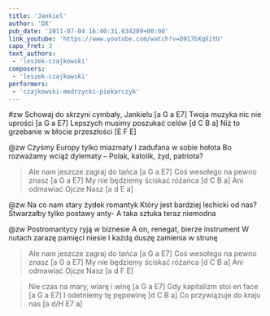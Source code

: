 ```yaml
---
title: 'Jankiel'
author: 'DX'
pub_date: '2011-07-04 16:40:31.634209+00:00'
link_youtube: 'https://www.youtube.com/watch?v=D917bXqXitU'
capo_fret: 3
text_authors:
 - 'leszek-czajkowski'
composers:
 - 'leszek-czajkowski'
performers:
 - 'czajkowski-medrzycki-piekarczyk'
---
```


#zw
Schowaj do skrzyni cymbały, Jankielu [a G a E7]
Twoja muzyka nic nie uprości [a G a E7]
Lepszych musimy poszukać celów [d C B a]
Niż to grzebanie w błocie przeszłości [E F E]

@zw
Czyśmy Europy tylko miazmaty
I zadufana w sobie hołota
Bo rozważamy wciąż dylematy –
Polak, katolik, żyd, patriota?

>Ale nam jeszcze zagraj do tańca [a G a E7]
>Coś wesołego na pewno znasz [a G a E7]
>My nie będziemy ściskać różańca [d C B a]
>Ani odmawiać Ojcze Nasz [a d E a]

@zw
Na co nam stary żydek romantyk
Który jest bardziej lechicki od nas?
Stwarzałby tylko postawy anty-
A taka sztuka teraz niemodna

@zw
Postromantycy ryją w biznesie
A on, renegat, bierze instrument
W nutach zarazę pamięci niesie
I każdą duszę zamienia w strunę

>Ale nam jeszcze zagraj do tańca [a G a E7]
>Coś wesołego na pewno znasz [a G a E7]
>My nie będziemy ściskać różańca [d C B a]
>Ani odmawiać Ojcze Nasz [a d F E]

>Nie czas na mary, wiarę i winę [a G a E7]
>Gdy kapitalizm stoi en face [a G a E7]
>I odetniemy tę pępowinę [d C B a]
>Co przywiązuje do kraju nas [a d/H E7 a]
